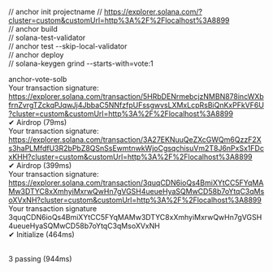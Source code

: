   // anchor init projectname
  // https://explorer.solana.com/?cluster=custom&customUrl=http%3A%2F%2Flocalhost%3A8899 <br/>
  // anchor build<br/>
  // solana-test-validator<br/>
  // anchor test --skip-local-validator<br/>
  // anchor deploy<br/>
  // solana-keygen grind --starts-with=vote:1<br/>

anchor-vote-solb <br/>
Your transaction signature: https://explorer.solana.com/transaction/5HRbDENrmebcjzNMBN878incWXbfrnZvrgTZckqPJqwJj4JbbaC5NNfzfpUFssgwvsLXMxLcpRsBiQnKxPFkVF6U?cluster=custom&customUrl=http%3A%2F%2Flocalhost%3A8899<br/>
    ✔ Airdrop (79ms)<br/>
Your transaction signature: https://explorer.solana.com/transaction/3A27EKNuuQeZXcGWQm6QzzF2Xs3haPLMfdfU3R2bPbZ8QSnSsEwmtnwkWjoCgsqchisuVm2T8J6nPxSx1FDcxKHH?cluster=custom&customUrl=http%3A%2F%2Flocalhost%3A8899<br/>
    ✔ Airdrop (399ms)<br/>
Your transaction signature: https://explorer.solana.com/transaction/3quqCDN6ioQs4BmiXYtCC5FYqMAMw3DTYC8xXmhyiMxrwQwHn7gVGSH4ueueHyaSQMwCD58b7oYtqC3qMsoXVxNH?cluster=custom&customUrl=http%3A%2F%2Flocalhost%3A8899<br/>
Your transaction signature <br/>3quqCDN6ioQs4BmiXYtCC5FYqMAMw3DTYC8xXmhyiMxrwQwHn7gVGSH4ueueHyaSQMwCD58b7oYtqC3qMsoXVxNH<br/>
    ✔ Initialize (464ms)<br/>
<br/>

  3 passing (944ms)<br/>
